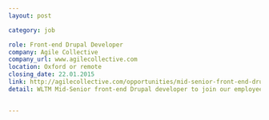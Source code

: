 ```yaml
---
layout: post

category: job

role: Front-end Drupal Developer
company: Agile Collective
company_url: www.agilecollective.com
location: Oxford or remote
closing_date: 22.01.2015
link: http://agilecollective.com/opportunities/mid-senior-front-end-drupal-developer
detail: WLTM Mid-Senior front-end Drupal developer to join our employee owned co-operative company developing Drupal websites for NGOs, education and public sector clients doing good things. With demonstrable skills in HTML, CSS, SASS, JS, JQuery, Git, BASH, XGSOH, etc.


---
```

